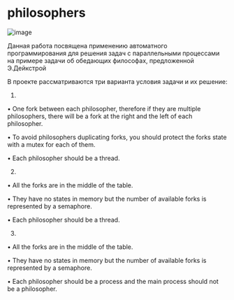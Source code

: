 # philosophers


![image](https://user-images.githubusercontent.com/78923396/121812169-8a614a00-cc6f-11eb-98b5-f3d944ebe8d9.png)

Данная работа посвящена применению автоматного программирования для решения
задач с параллельными процессами на примере задачи об обедающих философах,
предложенной Э.Дейкстрой


В проекте рассматриваются три варианта условия задачи и их решение: 

1.

  • One fork between each philosopher, therefore if they are multiple philosophers, there will be a fork at the right and the left of each philosopher.
  
  • To avoid philosophers duplicating forks, you should protect the forks state with a mutex for each of them.
  
  • Each philosopher should be a thread.
  
2.

  • All the forks are in the middle of the table.
  
  • They have no states in memory but the number of available forks is represented by a semaphore.
  
  • Each philosopher should be a thread.


3.

  • All the forks are in the middle of the table.
  
  • They have no states in memory but the number of available forks is represented by a semaphore.
  
  • Each philosopher should be a process and the main process should not be a philosopher.

